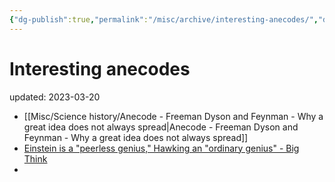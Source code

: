 ```yaml
---
{"dg-publish":true,"permalink":"/misc/archive/interesting-anecodes/","dgPassFrontmatter":true}
---
```



# Interesting anecodes
updated: 2023-03-20


- [[Misc/Science history/Anecode - Freeman Dyson and Feynman - Why a great idea does not always spread\|Anecode - Freeman Dyson and Feynman - Why a great idea does not always spread]]
- [Einstein is a "peerless genius," Hawking an "ordinary genius" - Big Think](https://bigthink.com/the-well/einstein-hawking-genius/)
- 
